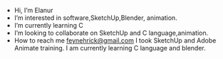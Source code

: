 -  Hi, I’m Elanur
-  I’m interested in software,SketchUp,Blender, animation.
-  I’m currently learning C
-  I’m looking to collaborate on SketchUp and C language,animation.
-  How to reach me feynehrick@gmail.com
I took SketchUp and Adobe Animate training. I am currently learning C language and blender.

